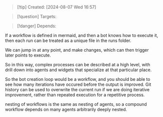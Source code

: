 
>[!tip] Created: [2024-08-07 Wed 16:57]

>[!question] Targets: 

>[!danger] Depends: 

If a workflow is defined in mermaid, and then a bot knows how to execute it, then each run can be treated as a unique file in the runs folder.

We can jump in at any point, and make changes, which can then trigger later points to execute.

So in this way, complex processes can be described at a high level, with drill down into agents and widgets that specialize at that particular place.

So the bot creation loop would be a workflow, and you should be able to see how many iterations have occured before the output is improved.  Git history can be used to overwrite the current run if we are doing iterative improvement, rather than repeated execution for a repetitive process.

nesting of workflows is the same as nesting of agents, so a compound workflow depends on many agents arbitrarily deeply nested.
